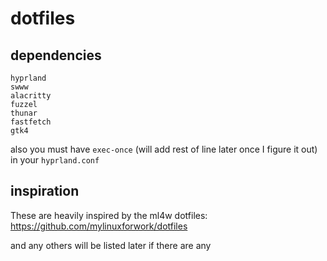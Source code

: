 # dotfiles

## dependencies
```
hyprland
swww
alacritty
fuzzel
thunar
fastfetch
gtk4
```
also you must have `exec-once` (will add rest of line later once I figure it out) in your `hyprland.conf`

## inspiration

These are heavily inspired by the ml4w dotfiles: https://github.com/mylinuxforwork/dotfiles

and any others will be listed later if there are any
